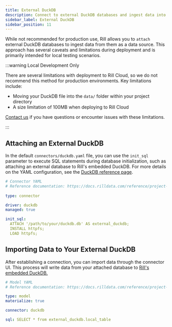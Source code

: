 ```yaml
---
title: External DuckDB 
description: Connect to external DuckDB databases and ingest data into Rill
sidebar_label: External DuckDB 
sidebar_position: 11
---
```


<!-- WARNING: There are links to this page in source code. If you move it, find and replace the links and consider adding a redirect in docusaurus.config.js. -->

While not recommended for production use, Rill allows you to `attach` external DuckDB databases to ingest data from them as a data source. This approach has several caveats and limitations during deployment and is primarily intended for local testing scenarios.

:::warning Local Development Only

There are several limitations with deployment to Rill Cloud, so we do not recommend this method for production environments. Key limitations include:

- Moving your DuckDB file into the `data/` folder within your project directory
- A size limitation of 100MB when deploying to Rill Cloud

[Contact us](/contact) if you have questions or encounter issues with these limitations.

:::

## Attaching an External DuckDB

In the default `connectors/duckdb.yaml` file, you can use the `init_sql` parameter to execute SQL statements during database initialization, such as attaching an external database to Rill's embedded DuckDB. For more details on the YAML configuration, see the [DuckDB reference page](/reference/project-files/connectors#duckdb).

```yaml
# Connector YAML
# Reference documentation: https://docs.rilldata.com/reference/project-files/connectors
  
type: connector

driver: duckdb
managed: true

init_sql: 
  ATTACH '/path/to/your/duckdb.db' AS external_duckdb;
  INSTALL httpfs;
  LOAD httpfs;
```

## Importing Data to Your External DuckDB

After establishing a connection, you can import data through the connector UI. This process will write data from your attached database to [Rill's embedded DuckDB.](/connect/olap/duckdb#rill-managed-duckdb)

```yaml
# Model YAML
# Reference documentation: https://docs.rilldata.com/reference/project-files/models

type: model
materialize: true

connector: duckdb

sql: SELECT * from external_duckdb.local_table
```
